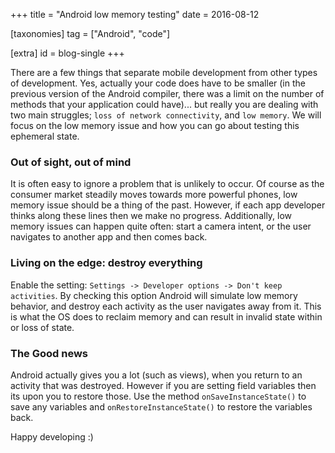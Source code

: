 +++
title = "Android low memory testing"
date = 2016-08-12

[taxonomies]
tag = ["Android", "code"]

[extra]
id = blog-single
+++

There are a few things that separate mobile development from other types of development. Yes, actually your code does have to be smaller (in the previous version of the Android compiler, there was a limit on the number of methods that your application could have)... but really you are dealing with two main struggles; `loss of network connectivity`, and `low memory`. We will focus on the low memory issue and how you can go about testing this ephemeral state.
<!-- more -->

### Out of sight, out of mind
It is often easy to ignore a problem that is unlikely to occur. Of course as the consumer market steadily moves towards more powerful phones, low memory issue should be a thing of the past. However, if each app developer thinks along these lines then we make no progress. Additionally, low memory issues can happen quite often: start a camera intent, or the user navigates to another app and then comes back.

### Living on the edge: destroy everything
Enable the setting: `Settings -> Developer options -> Don't keep activities`. By checking this option Android will simulate low memory behavior, and destroy each activity as the user navigates away from it. This is what the OS does to reclaim memory and can result in invalid state within or loss of state.

### The Good news
Android actually gives you a lot (such as views), when you return to an activity that was destroyed. However if you are setting field variables then its upon you to restore those. Use the method `onSaveInstanceState()` to save any variables and `onRestoreInstanceState()` to restore the variables back.


Happy developing :)
